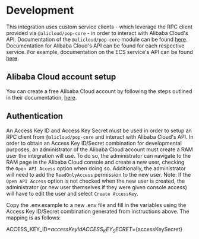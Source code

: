 # Development

This integration uses custom service clients - which leverage the RPC client
provided via `@alicloud/pop-core` - in order to interact with Alibaba Cloud's
API. Documentation of the `@alicloud/pop-core` module can be found
[here](https://github.com/aliyun/openapi-core-nodejs-sdk). Documentation for
Alibaba Cloud's API can be found for each respective service. For example,
documentation on the ECS service's API can be found
[here](https://www.alibabacloud.com/help/en/elastic-compute-service/latest/introduction).

## Alibaba Cloud account setup

You can create a free Alibaba Cloud account by following the steps outlined in
their documentation,
[here](https://www.alibabacloud.com/help/en/account-management/latest/sign-up-with-alibaba-cloud).

## Authentication

An Access Key ID and Access Key Secret must be used in order to setup an RPC
client from `@alicloud/pop-core` and interact with Alibaba Cloud's API. In order
to obtain an Access Key ID/Secret combination for developmental purposes, an
administrator of the Alibaba Cloud account must create a RAM user the
integration will use. To do so, the administrator can navigate to the RAM page
in the Alibaba Cloud console and create a new user, checking the
`Open API Access` option when doing so. Additionally, the administrator will
need to add the `ReadOnlyAccess` permission to the new user. Note: If the
`Open API Access` option is not checked when the new user is created, the
administrator (or new user themselves if they were given console access) will
have to edit the user and select `Create AccessKey`.

Copy the .env.example to a new .env file and fill in the variables using the
Access Key ID/Secret combination generated from instructions above. The mapping
is as follows:

ACCESS_KEY_ID=${accessKeyId}
ACCESS_KEY_SECRET=${accessKeySecret}
